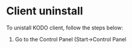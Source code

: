 # Client uninstall

To unistall KODO client, follow the steps below:

1. Go to the Control Panel \(Start-&gt;Control Panel 

